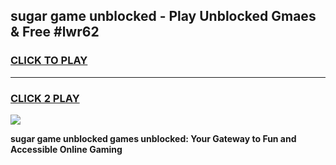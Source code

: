 
## sugar game unblocked - Play Unblocked Gmaes & Free #lwr62
<h3>
<a href="https://premium.freeplayer.one?title=sugar_game_unblocked&ref=03M">CLICK TO PLAY</a></h3>
<hr>

<h3>
<a href="https://premium.freeplayer.one?title=sugar_game_unblocked&ref=03M">CLICK 2 PLAY</a>
  
</h3>

<a href="https://premium.freeplayer.one?title=sugar_game_unblocked&ref=03M"><img src="https://clearcache.store/games.png"></a>


**sugar game unblocked games unblocked: Your Gateway to Fun and Accessible Online Gaming**
